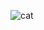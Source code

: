 ![cat](https://github.com/truongnguyen20102006-sys/happy-birthday-web/edit/main/accet/image/cat(1).jpg)
